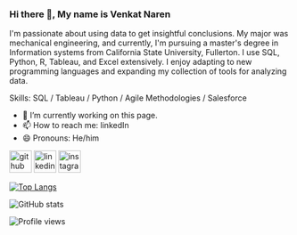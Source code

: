 ### Hi there 👋, My name is Venkat Naren
I'm passionate about using data to get insightful conclusions. My major was mechanical engineering, and currently, I'm pursuing a master's degree in Information systems from California State University, Fullerton. I use SQL, Python, R, Tableau, and Excel extensively. I enjoy adapting to new programming languages and expanding my collection of tools for analyzing data.

Skills: SQL / Tableau / Python / Agile Methodologies / Salesforce

- 🔭 I’m currently working on this page. 
- 📫 How to reach me: linkedIn 
- 😄 Pronouns: He/him 


[<img src='https://cdn.jsdelivr.net/npm/simple-icons@3.0.1/icons/github.svg' alt='github' height='40'>](https://github.com/Venkat-Naren)  [<img src='https://cdn.jsdelivr.net/npm/simple-icons@3.0.1/icons/linkedin.svg' alt='linkedin' height='40'>](https://www.linkedin.com/in/venkat-naren/)  [<img src='https://cdn.jsdelivr.net/npm/simple-icons@3.0.1/icons/instagram.svg' alt='instagram' height='40'>](https://www.instagram.com/venki_naru04/)  

[![Top Langs](https://github-readme-stats.vercel.app/api/top-langs/?username=Venkat-Naren)](https://github.com/anuraghazra/github-readme-stats)

![GitHub stats](https://github-readme-stats.vercel.app/api?username=Venkat-Naren&show_icons=true)  

![Profile views](https://gpvc.arturio.dev/Venkat-Naren)  

